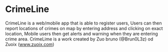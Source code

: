 # CrimeLine
CrimeLine is a web/mobile app that is able to register users, Users can then report locations of crimes on map by entering address and clicking on exact location, Mobile users then get alerts and warning when they are entering crime area.
CrimeLime is a work created by Zuo bruno (@Brun0L3z) od Zuoix (www.zuoix.com)
